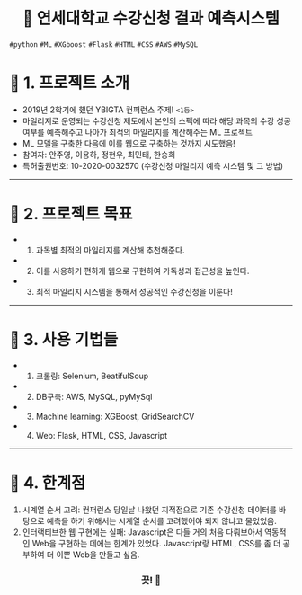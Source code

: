 <h1 align="center"><strong>🔎 연세대학교 수강신청 결과 예측시스템</strong></h3>

`#python` `#ML` `#XGboost` `#Flask` `#HTML` `#CSS` `#AWS` `#MySQL`

# 🚦 1. 프로젝트 소개
 - 2019년 2학기에 했던 YBIGTA 컨퍼런스 주제! `<1등>`
 - 마일리지로 운영되는 수강신청 제도에서 본인의 스펙에 따라 해당 과목의 수강 성공여부를 예측해주고 나아가 최적의 마일리지를 계산해주는 ML 프로젝트
 - ML 모델을 구축한 다음에 이를 웹으로 구축하는 것까지 시도했음!
 - 참여자: 안주영, 이용하, 정현우, 최민태, 한승희
 - 특허출원번호: 10-2020-0032570 (수강신청 마일리지 예측 시스템 및 그 방법)

---

# 🚦 2. 프로젝트 목표
  - 1) 과목별 최적의 마일리지를 계산해 추천해준다.
  - 2) 이를 사용하기 편하게 웹으로 구현하여 가독성과 접근성을 높인다.
  - 3) 최적 마일리지 시스템을 통해서 성공적인 수강신청을 이룬다!
 
---
 
# 🚦 3. 사용 기법들
  - 1) 크롤링: Selenium, BeatifulSoup
  - 2) DB구축: AWS, MySQL, pyMySql
  - 3) Machine learning: XGBoost, GridSearchCV
  - 4) Web: Flask, HTML, CSS, Javascript
 
---

# 🚦 4. 한계점  
 1. 시계열 순서 고려: 컨퍼런스 당일날 나왔던 지적점으로 기존 수강신청 데이터를 바탕으로 예측을 하기 위해서는 시계열 순서를 고려했어야 되지 않냐고 물었었음. 
 2. 인터랙티브한 웹 구현에는 실패: Javascript은 다들 거의 처음 다뤄보아서 역동적인 Web을 구현하는 데에는 한계가 있었다. Javascript랑 HTML, CSS를 좀 더 공부하여 더 이쁜 Web을 만들고 싶음.

<h3 align="center"><strong>끗! 🙌</strong></h3>
